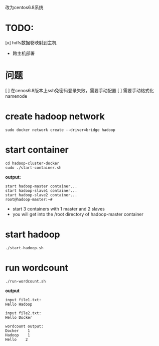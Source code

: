 改为centos6.8系统

# TODO:

[x]  hdfs数据卷映射到主机
- 跨主机部署


# 问题
[ ] 在cenos6.8版本上ssh免密码登录失败，需要手动配置
[ ] 需要手动格式化namenode



# create hadoop network

```
sudo docker network create --driver=bridge hadoop
```

# start container

```
cd hadoop-cluster-docker
sudo ./start-container.sh
```

**output:**

```
start hadoop-master container...
start hadoop-slave1 container...
start hadoop-slave2 container...
root@hadoop-master:~# 
```
- start 3 containers with 1 master and 2 slaves
- you will get into the /root directory of hadoop-master container

# start hadoop

```
./start-hadoop.sh
```

# run wordcount

```
./run-wordcount.sh
```

**output**

```
input file1.txt:
Hello Hadoop

input file2.txt:
Hello Docker

wordcount output:
Docker    1
Hadoop    1
Hello    2
```
